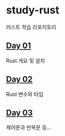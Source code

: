 # study-rust
러스트 학습 리포지토리

## [Day 01](https://github.com/hugoMGSung/study-rust/blob/main/Day01.md)
Rust 개요 및 설치

## [Day 02](https://github.com/hugoMGSung/study-rust/blob/main/Day02.md)
Rust 변수와 타입

## [Day 03](https://github.com/hugoMGSung/study-rust/blob/main/Day03.md)
제어문과 반복문 등...

